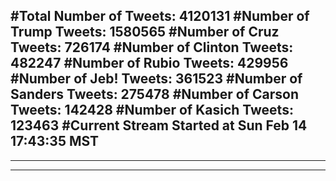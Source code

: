 #Total Number of Tweets: 4120131 
#Number of Trump Tweets: 1580565
#Number of Cruz Tweets: 726174
#Number of Clinton Tweets: 482247
#Number of Rubio Tweets: 429956
#Number of Jeb! Tweets: 361523
#Number of Sanders Tweets: 275478
#Number of Carson Tweets: 142428
#Number of Kasich Tweets: 123463
#Current Stream Started at Sun Feb 14 17:43:35 MST
---
---
---
